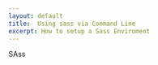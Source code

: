 ```yaml
---
layout: default
title:  Using sass via Command Line
excerpt: How to setup a Sass Enviroment
---
```


SAss
